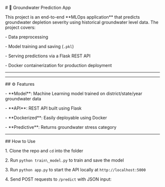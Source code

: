 \# 🌊 Groundwater Prediction App



This project is an end-to-end \*\*MLOps application\*\* that predicts groundwater depletion severity  using historical groundwater level data. The project covers:



\- Data preprocessing

\- Model training and saving (`.pkl`)

\- Serving predictions via a Flask REST API

\- Docker containerization for production deployment



---





---



\## ⚙️ Features



\- \*\*Model\*\*: Machine Learning model trained on district/state/year groundwater data

\- \*\*API\*\*: REST API built using Flask

\- \*\*Dockerized\*\*: Easily deployable using Docker

\- \*\*Predictive\*\*: Returns groundwater stress category



---



\## How to Use



1\. Clone the repo and `cd` into the folder  

2\. Run `python train\_model.py` to train and save the model  

3\. Run `python app.py` to start the API locally at `http://localhost:5000`  

4\. Send POST requests to `/predict` with JSON input:  





